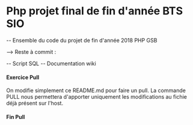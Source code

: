 # Php projet final de fin d'année BTS SIO

-- Ensemble du code du projet de fin d'année 2018 PHP GSB 

--> Reste à commit : 

-- Script SQL
-- Documentation wiki

#### Exercice Pull ####

On modifie simplement ce README.md pour faire un pull.
La commande PULL nous permettera d'apporter uniquement les modifications au fichie déjà présent sur l'host.
#### Fin Pull ####

